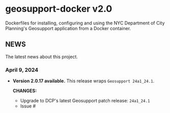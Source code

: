 # geosupport-docker v2.0

Dockerfiles for installing, configuring and using the NYC Department of City Planning's Geosupport application from a Docker container.

## NEWS

The latest news about this project.

### April 9, 2024

* **Version 2.0.17 available.** This release wraps `Geosupport 24a1_24.1`.

  **CHANGES:**

  * Upgrade to DCP's latest Geosupport patch release: `24a1_24.1`
  * Issue #
